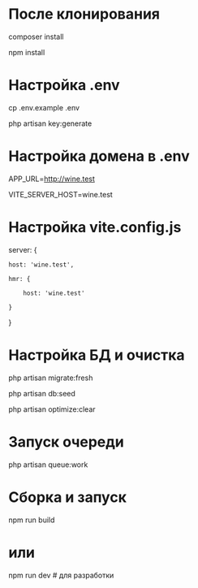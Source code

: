 # После клонирования

composer install

npm install

# Настройка .env

cp .env.example .env

php artisan key:generate

# Настройка домена в .env

APP_URL=http://wine.test

VITE_SERVER_HOST=wine.test

# Настройка vite.config.js

server: {

    host: 'wine.test',

    hmr: { 
        
        host: 'wine.test' 
        
    }

}

# Настройка БД и очистка
php artisan migrate:fresh

php artisan db:seed

php artisan optimize:clear

# Запуск очереди
php artisan queue:work

# Сборка и запуск

npm run build
# или

npm run dev # для разработки